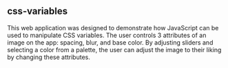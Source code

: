 ## css-variables ##

This web application was designed to demonstrate how JavaScript can be used to manipulate CSS variables. The user controls 3 attributes of an image on the app: spacing, blur, and base color. By adjusting sliders and selecting a color from a palette, the user can adjust the image to their liking by changing these attributes.